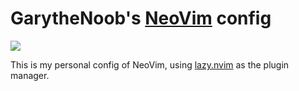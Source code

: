 # GarytheNoob's [NeoVim](https://github.com/neovim/neovim) config

[![](https://img.shields.io/badge/Plugin_Manager-lazy.nvim-blue?style=flat-square)](https://github.com/folke/lazy.nvim)

This is my personal config of NeoVim, using [lazy.nvim](https://github.com/folke/lazy.nvim) as the plugin manager.


